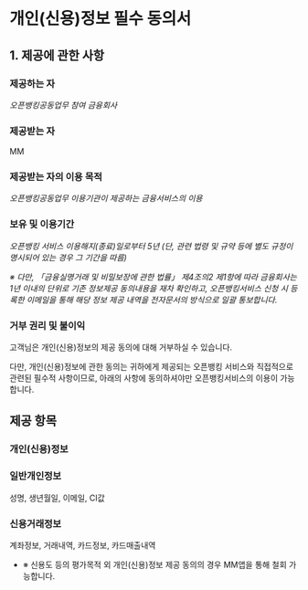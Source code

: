 # 개인(신용)정보 필수 동의서

## 1. 제공에 관한 사항

### 제공하는 자

*오픈뱅킹공동업무 참여 금융회사*

### 제공받는 자

MM

### 제공받는 자의 이용 목적

*오픈뱅킹공동업무 이용기관이 제공하는 금융서비스의 이용*

### 보유 및 이용기간

*오픈뱅킹 서비스 이용해지(종료)일로부터 5년 (단, 관련 법령 및 규약 등에 별도 규정이 명시되어 있는 경우 그 기간을 따름)*

*※ 다만, 「금융실명거래 및 비밀보장에 관한 법률」 제4조의2 제1항에 따라 금융회사는 1년 이내의 단위로 기존 정보제공 동의내용을 재차 확인하고, 오픈뱅킹서비스 신청 시 등록한 이메일을 통해 해당 정보 제공 내역을 전자문서의 방식으로 일괄 통보합니다.*

### 거부 권리 및 불이익

고객님은 개인(신용)정보의 제공 동의에 대해 거부하실 수 있습니다.

다만, 개인(신용)정보에 관한 동의는 귀하에게 제공되는 오픈뱅킹 서비스와 직접적으로 관련된 필수적 사항이므로, 아래의 사항에 동의하셔야만 오픈뱅킹서비스의 이용이 가능합니다.

## 제공 항목

### 개인(신용)정보

### 일반개인정보

성명, 생년월일, 이메일, CI값

### 신용거래정보

계좌정보, 거래내역, 카드정보, 카드매출내역

- ※ 신용도 등의 평가목적 외 개인(신용)정보 제공 동의의 경우 MM앱을 통해 철회 가능합니다.